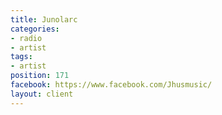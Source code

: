 ```yaml
---
title: Junolarc
categories:
- radio
- artist
tags:
- artist
position: 171
facebook: https://www.facebook.com/Jhusmusic/
layout: client
---
```


